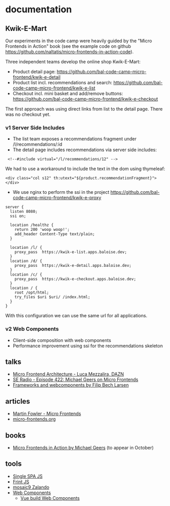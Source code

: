 # documentation

## Kwik-E-Mart
Our experiments in the code camp were heavily guided by the "Micro Frontends in Action" 
book (see the example code on github <https://github.com/naltatis/micro-frontends-in-action-code>).

Three independent teams develop the online shop Kwik-E-Mart:
- Product detail page: <https://github.com/bal-code-camp-micro-frontend/kwik-e-detail>
- Product list incl. recommendations and search: <https://github.com/bal-code-camp-micro-frontend/kwik-e-list>
- Checkout incl. mini basket and add/remove buttons: <https://github.com/bal-code-camp-micro-frontend/kwik-e-checkout>   

The first approach was using direct links from list to the detail page. There was no 
checkout yet.  

### v1 Server Side Includes
- The list team exposes a recommendations fragment under /l/recommendations/:id
- The detail page includes recommendations via server side includes:
```
 <!--#include virtual="/l/recommendations/12" -->
```
We had to use a workaround to include the text in the dom using thymeleaf:
```
<div class="col s12" th:utext="${product.recommendationFragment}"></div>
```
- We use nginx to perform the ssi in the project <https://github.com/bal-code-camp-micro-frontend/kwik-e-proxy>
```
server {
  listen 8080;
  ssi on;

  location /healthz {
    return 200 'woop woop!';
    add_header Content-Type text/plain;
  }

  location /l/ {
    proxy_pass  https://kwik-e-list.apps.baloise.dev;
  }
  location /d/ {
    proxy_pass  https://kwik-e-detail.apps.baloise.dev;
  }
  location /c/ {
    proxy_pass  https://kwik-e-checkout.apps.baloise.dev;
  }
  location / {
    root /opt/html;
    try_files $uri $uri/ /index.html;
  }
}
```      
With this configuration we can use the same url for all applications. 

### v2 Web Components
- Client-side composition with web components
- Performance improvement using ssi for the recommendations skeleton 


## talks
- [Micro Frontend Architecture - Luca Mezzalira, DAZN](https://www.youtube.com/watch?v=BuRB3djraeM)
- [SE Radio - Episode 422: Michael Geers on Micro Frontends](https://www.se-radio.net/2020/08/episode-422-michael-geers-on-micro-frontends/)
- [Frameworks and webcomponents by Filip Bech Larsen](https://www.youtube.com/watch?v=aJ9vqyWWCOw&list=PLVI0Ut22uwY5n8nKfDZeUb14tNksI4ny4&index=8)

## articles
- [Martin Fowler - Micro Frontends](https://martinfowler.com/articles/micro-frontends.html)
- [micro-frontends.org](https://micro-frontends.org/)

## books
- [Micro Frontends in Action by Michael Geers](https://www.manning.com/books/micro-frontends-in-action) (to appear in October)

## tools
- [Single SPA JS](https://single-spa.js.org/)
- [Frint JS](https://github.com/frintjs/frint)
- [mosaic9 Zalando](https://www.mosaic9.org/)
- [Web Components](https://www.youtube.com/watch?v=aJ9vqyWWCOw&list=PLVI0Ut22uwY5n8nKfDZeUb14tNksI4ny4&index=8)
  - [Vue build Web Components](https://cli.vuejs.org/guide/build-targets.html#web-component)
  
